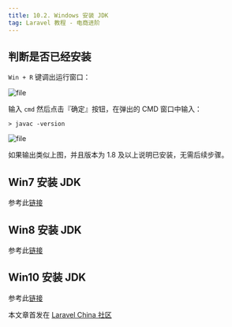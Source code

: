 ```yaml
---
title: 10.2. Windows 安装 JDK
tag: Laravel 教程 - 电商进阶
---
```


判断是否已经安装
--------

`Win + R` 键调出运行窗口：

![file](https://lccdn.phphub.org/uploads/images/201808/29/5320/cJ0mRIoLoj.png?imageView2/2/w/1240/h/0)


输入 `cmd` 然后点击『确定』按钮，在弹出的 CMD 窗口中输入：

    > javac -version

![file](https://lccdn.phphub.org/uploads/images/201808/29/5320/RylYHYEbol.png?imageView2/2/w/1240/h/0)


如果输出类似上图，并且版本为 1.8 及以上说明已安装，无需后续步骤。

Win7 安装 JDK
-----------

参考此[链接](https://jingyan.baidu.com/article/3c343ff70bc6ea0d377963df.html)

Win8 安装 JDK
-----------

参考此[链接](https://blog.csdn.net/cindyxyx/article/details/50850809)

Win10 安装 JDK
------------

参考此[链接](https://blog.csdn.net/qq_35246620/article/details/61208961)

本文章首发在 [Laravel China 社区](https://laravel-china.org/)